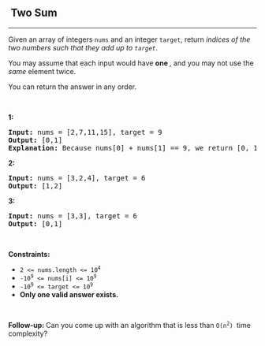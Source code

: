 <h2>  Two Sum</h2><hr><div><p>Given an array of integers <code>nums</code>&nbsp;and an integer <code>target</code>, return <em>indices of the two numbers such that they add up to <code>target</code></em>.</p>

<p>You may assume that each input would have <strong><em><span class="tou-node" id="tou-1.0.0-3a48bcf8-92e0-4b6e-a048-cc658357eec0"></span></em> one <span class="tou-node" id="tou-1.1-2b94ebea-0ee0-4fe3-b6b7-23076ded3492" lang="es"></span></strong>, and you may not use the <em>same</em> element twice.</p>

<p>You can return the answer in any order.</p>

<p>&nbsp;</p>
<p><strong><span class="tou-node" id="tou-0.0-94d3a497-d32a-44f1-8689-f9e95f4b6239" lang="es"></span> 1:</strong></p>

<pre><strong>Input:</strong> nums = [2,7,11,15], target = 9
<strong>Output:</strong> [0,1]
<strong>Explanation:</strong> Because nums[0] + nums[1] == 9, we return [0, 1].
</pre>

<p><strong><span class="tou-node" id="tou-0.0-cd28205d-9ad4-49eb-ab39-4e015cb323c3" lang="es"></span> 2:</strong></p>

<pre><strong>Input:</strong> nums = [3,2,4], target = 6
<strong>Output:</strong> [1,2]
</pre>

<p><strong><span class="tou-node" id="tou-0.0-b7590c89-2d7a-4d61-a0c1-ccfdf78336ef" lang="es"></span> 3:</strong></p>

<pre><strong>Input:</strong> nums = [3,3], target = 6
<strong>Output:</strong> [0,1]
</pre>

<p>&nbsp;</p>
<p><strong>Constraints:</strong></p>

<ul>
	<li><code>2 &lt;= nums.length &lt;= 10<sup>4</sup></code></li>
	<li><code>-10<sup>9</sup> &lt;= nums[i] &lt;= 10<sup>9</sup></code></li>
	<li><code>-10<sup>9</sup> &lt;= target &lt;= 10<sup>9</sup></code></li>
	<li><strong>Only one valid answer exists.</strong></li>
</ul>

<p>&nbsp;</p>
<strong>Follow-up:&nbsp;</strong>Can you come up with an algorithm that is less than&nbsp;<code>O(n<sup>2</sup>)&nbsp;</code>time complexity?</div>